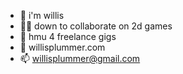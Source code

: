 - 👋 i'm willis
- 🏄‍♂️ down to collaborate on 2d games
- 🌊 hmu 4 freelance gigs 
- 🥋 willisplummer.com
- 📫 willisplummer@gmail.com

